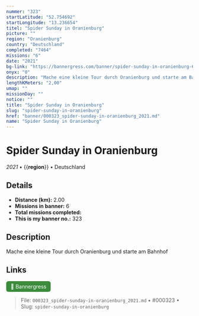 ```yaml
---
nummer: "323"
startLatitude: "52.754692"
startLongitude: "13.236654"
titel: "Spider Sunday in Oranienburg"
picture: ""
region: "Oranienburg"
country: "Deutschland"
completed: "7464"
missions: "6"
date: "2021"
bg-link: "https://bannergress.com/banner/spider-sunday-in-oranienburg-67de"
onyx: "0"
description: "Mache eine kleine Tour durch Oranienburg und starte am Bahnhof"
lengthKMeters: "2,00"
umap: ""
missionDay: ""
notice: ""
title: "Spider Sunday in Oranienburg"
slug: "spider-sunday-in-oranienburg"
href: "banner/000323_spider-sunday-in-oranienburg_2021.md"
name: "Spider Sunday in Oranienburg"
---
```

# Spider Sunday in Oranienburg

*2021* • {{__region__}} • Deutschland





## Details
- **Distance (km):** 2.00
- **Missions in banner:** 6
- **Total missions completed:** 
- **This is my banner no.:** 323



## Description
Mache eine kleine Tour durch Oranienburg und starte am Bahnhof



## Links
<a href="https://bannergress.com/banner/spider-sunday-in-oranienburg-67de" target="_blank" style="display:inline-block;margin-right:8px;padding:6px 12px;background:#3c8b3c;color:#fff;text-decoration:none;border-radius:6px;">🔗 Bannergress</a>



> File: `000323_spider-sunday-in-oranienburg_2021.md` • #000323 • Slug: `spider-sunday-in-oranienburg`
